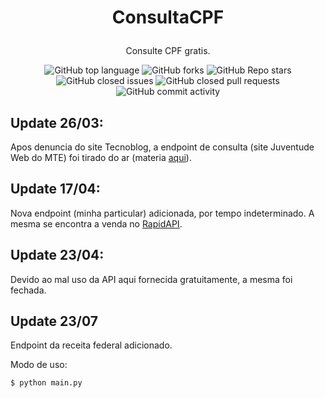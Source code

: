 # <p align="center">ConsultaCPF

</p>
<p align="center">Consulte CPF gratis.

<p align="center">
<img alt="GitHub top language" src="https://img.shields.io/github/languages/top/p0isonBR/ConsultaCPF?style=flat" /> 
<img alt="GitHub forks" src="https://img.shields.io/github/forks/p0isonBR/ConsultaCPF?style=flat" />
<img alt="GitHub Repo stars" src="https://img.shields.io/github/stars/p0isonBR/ConsultaCPF" />
<img alt="GitHub closed issues" src="https://img.shields.io/github/issues-closed/p0isonBR/ConsultaCPF" />
<img alt="GitHub closed pull requests" src="https://img.shields.io/github/issues-pr-closed/p0isonBR/ConsultaCPF" />
<img alt="GitHub commit activity" src="https://img.shields.io/github/commit-activity/m/p0isonBR/ConsultaCPF" />
</p>

## Update 26/03:

Apos denuncia do site Tecnoblog, a endpoint de consulta (site Juventude Web do MTE) foi tirado do ar (materia <a href="https://tecnoblog.net/425553/dados-9-milhoes-brasileiros-expostos-mte-forum/">aqui</a>).

## Update 17/04:

Nova endpoint (minha particular) adicionada, por tempo indeterminado. A mesma se encontra a venda no <a href="https://rapidapi.com/p0isonBR/api/consulta-cpf1">RapidAPI</a>.

## Update 23/04:

Devido ao mal uso da API aqui fornecida gratuitamente, a mesma foi fechada.

## Update 23/07

Endpoint da receita federal adicionado.

Modo de uso:
```
$ python main.py
```
